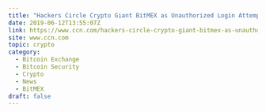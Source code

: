 ```yaml
---
title: "Hackers Circle Crypto Giant BitMEX as Unauthorized Login Attempts Spike"
date: 2019-06-12T13:55:07Z
link: https://www.ccn.com/hackers-circle-crypto-giant-bitmex-as-unauthorized-login-attempts-spike?utm_medium=RSS&utm_source=hune
site: www.ccn.com
topic: crypto
category:
  - Bitcoin Exchange
  - Bitcoin Security
  - Crypto
  - News
  - BitMEX
draft: false
---
```

